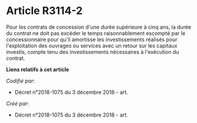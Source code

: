 # Article R3114-2

Pour les contrats de concession d'une durée supérieure à cinq ans, la durée du contrat ne doit pas excéder le temps
raisonnablement escompté par le concessionnaire pour qu'il amortisse les investissements réalisés pour l'exploitation des
ouvrages ou services avec un retour sur les capitaux investis, compte tenu des investissements nécessaires à l'exécution du
contrat.

**Liens relatifs à cet article**

_Codifié par_:

  - Décret n°2018-1075 du 3 décembre 2018 - art.

_Créé par_:

  - Décret n°2018-1075 du 3 décembre 2018 - art.
